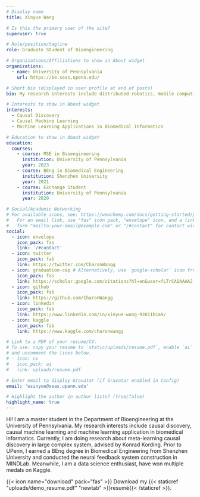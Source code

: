 ```yaml
---
# Display name
title: Xinyue Wang

# Is this the primary user of the site?
superuser: true

# Role/position/tagline
role: Graduate Student of Bioengineering

# Organizations/Affiliations to show in About widget
organizations:
  - name: University of Pennsylvania
    url: https://be.seas.upenn.edu/

# Short bio (displayed in user profile at end of posts)
bio: My research interests include distributed robotics, mobile computing and programmable matter.

# Interests to show in About widget
interests:
  - Causal Discovery
  - Causal Machine Learning
  - Machine Learning Applications in Biomedical Informatics

# Education to show in About widget
education:
  courses:
    - course: MSE in Bioengineering
      institution: University of Pennsylvania
      year: 2023
    - course: BEng in Biomedical Engineering
      institution: Shenzhen University
      year: 2021
    - course: Exchange Student
      institution: University of Pennsylvania
      year: 2020

# Social/Academic Networking
# For available icons, see: https://wowchemy.com/docs/getting-started/page-builder/#icons
#   For an email link, use "fas" icon pack, "envelope" icon, and a link in the
#   form "mailto:your-email@example.com" or "/#contact" for contact widget.
social:
  - icon: envelope
    icon_pack: fas
    link: '/#contact'
  - icon: twitter
    icon_pack: fab
    link: https://twitter.com/CharonWangg
  - icon: graduation-cap # Alternatively, use `google-scholar` icon from `ai` icon pack
    icon_pack: fas
    link: https://scholar.google.com/citations?hl=en&user=fLTrCAQAAAAJ
  - icon: github
    icon_pack: fab
    link: https://github.com/CharonWangg
  - icon: linkedin
    icon_pack: fab
    link: https://www.linkedin.com/in/xinyue-wang-93011b1a9/
  - icon: kaggle
    icon_pack: fab
    link: https://www.kaggle.com/charonwangg

# Link to a PDF of your resume/CV.
# To use: copy your resume to `static/uploads/resume.pdf`, enable `ai` icons in `params.toml`,
# and uncomment the lines below.
# - icon: cv
#   icon_pack: ai
#   link: uploads/resume.pdf

# Enter email to display Gravatar (if Gravatar enabled in Config)
email: 'wsinyue@seas.upenn.edu'

# Highlight the author in author lists? (true/false)
highlight_name: true
---
```


Hi! I am a master student in the Department of Bioengineering at the University of Pennsylvania. 
My research interests include causal discovery, causal machine learning and machine learning 
application in biomedical informatics. Currently, I am doing research about 
meta-learning causal discovery in large complex system, advised by 
Konrad Kording. Prior to UPenn, I earned a BEng degree in Biomedical 
Engineering from Shenzhen University and conducted the neural feedback system 
construction in MINDLab. Meanwhile, I am a data science enthusiast, have 
won multiple medals on Kaggle.

[//]: # ([//]: #	&#40; Path: content/authors/admin/_index.md)

{{< icon name="download" pack="fas" >}} Download my {{< staticref "uploads/demo_resume.pdf" "newtab" >}}resumé{{< /staticref >}}.
